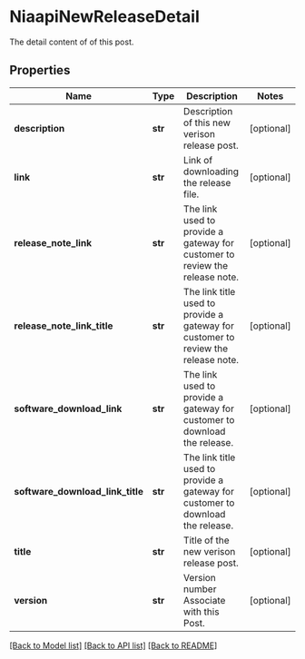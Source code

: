 # NiaapiNewReleaseDetail

The detail content of of this post. 
## Properties
Name | Type | Description | Notes
------------ | ------------- | ------------- | -------------
**description** | **str** | Description of this new verison release post.   | [optional] 
**link** | **str** | Link of downloading the release file.   | [optional] 
**release_note_link** | **str** | The link used to provide a gateway for customer to review the release note.   | [optional] 
**release_note_link_title** | **str** | The link title used to provide a gateway for customer to review the release note.   | [optional] 
**software_download_link** | **str** | The link used to provide a gateway for customer to download the release.   | [optional] 
**software_download_link_title** | **str** | The link title used to provide a gateway for customer to download the release.   | [optional] 
**title** | **str** | Title of the new verison release post.   | [optional] 
**version** | **str** | Version number Associate with this Post.    | [optional] 

[[Back to Model list]](../README.md#documentation-for-models) [[Back to API list]](../README.md#documentation-for-api-endpoints) [[Back to README]](../README.md)


